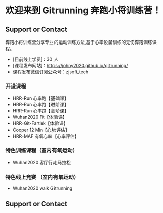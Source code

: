 # 欢迎来到 Gitrunning 奔跑小将训练营！

## Support or Contact

奔跑小将训练营分享专业的运动训练方法,基于心率设备训练的无伤奔跑训练课程。
- [目前线上学员]：30 人
- [课程发布网站]：https://johny2020.github.io/gitrunning/
- 课程发布微信订阅公众号：zjsoft_tech
### 开设课程
- HRR-Run 心率跑【基础课】
- HRR-Run 心率跑【进阶课】
- HRR-Run 心率跑【高阶课】
- Wuhan2020 Fit【体验课】
- HRR-Git-Fartlek【体验课】
- Cooper 12 Min【心肺评估】
- HRR-MAF 有氧心率【心率评估】
### 特色训练课程（室内有氧运动）
- Wuhan2020 客厅行走马拉松 
### 特色线上竞赛 （室内有氧运动）
- Wuhan2020 walk Gitrunning 
## Support or Contact
